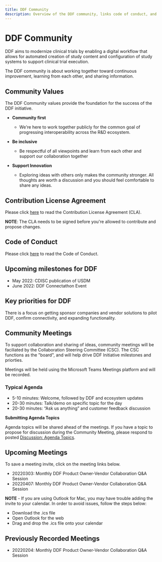```yaml
---
title: DDF Community 
description: Overview of the DDF community, links code of conduct, and community meetings
---
```

# DDF Community

DDF aims to modernize clinical trials by enabling a digital workflow that allows for automated creation of study content and configuration of study systems to support clinical trial execution.

The DDF community is about working together toward continuous improvement, learning from each other, and sharing information.

## Community Values

The DDF Community values provide the foundation for the success of the DDF initiative.

- **Community first**
  - We're here to work together publicly for the common goal of progressing interoperability across the R&D ecosystem.  

- **Be inclusive**
  - Be respectful of all viewpoints and learn from each other and support our collaboration together

- **Support Innovation**
  - Exploring ideas with others only makes the community stronger.  All thoughts are worth a discussion and you should feel comfortable to share any ideas.

## Contribution License Agreement

Please click [here](CONTRIBUTING.md) to read the Contribution License Agreement (CLA).  

**NOTE**:  The CLA needs to be signed before you're allowed to contribute and propose changes.  

## Code of Conduct

Please click [here](CODE-OF-CONDUCT.md) to read the Code of Conduct.

## Upcoming milestones for DDF

- May 2022: CDISC publication of USDM
- June 2022: DDF Connectathon Event 

## Key priorities for DDF

There is a focus on getting sponsor companies and vendor solutions to pilot DDF, confirm connectivity, and expanding functionality.  

## Community Meetings
To support collaboration and sharing of ideas, community meetings will be faciliated by the Collaboration Steering Committee (CSC).  The CSC functions as the "board", and will help drive DDF Initiative milestones and priorties.

Meetings will be held using the Microsoft Teams Meetings platform and will be recorded. 

### Typical Agenda

- 5-10 minutes: Welcome, followed by DDF and ecosystem updates
- 20-30 minutes: Talk/demo on specific topic for the day
- 20-30 minutes: “Ask us anything” and customer feedback discussion

**Submitting Agenda Topics**

Agenda topics will be shared ahead of the meetings.  If you have a topic to propose for discussion during the Community Meeting, please respond to posted [Discussion: Agenda Topics](https://github.com/transceleratebiopharmainc/ddf-sdr-docs/discussions/categories/community-meetings).


## Upcoming Meetings
To save a meeting invite, click on the meeting links below.  

- 20220303: Monthly DDF Product Owner-Vendor Collaboration Q&A Session
- 20220407: Monthly DDF Product Owner-Vendor Collaboration Q&A Session

**NOTE** - If you are using Outlook for Mac, you may have trouble adding the invite to your calendar. In order to avoid issues, follow the steps below:

- Download the .ics file
- Open Outlook for the web
- Drag and drop the .ics file onto your calendar

## Previously Recorded Meetings

- 20220204: Monthly DDF Product Owner-Vendor Collaboration Q&A Session
